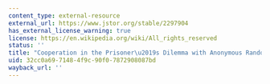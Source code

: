 ```yaml
---
content_type: external-resource
external_url: https://www.jstor.org/stable/2297904
has_external_license_warning: true
license: https://en.wikipedia.org/wiki/All_rights_reserved
status: ''
title: "Cooperation in the Prisoner\u2019s Dilemma with Anonymous Random Matching"
uid: 32cc0a69-7148-4f9c-90f0-7872908087bd
wayback_url: ''
---
```

